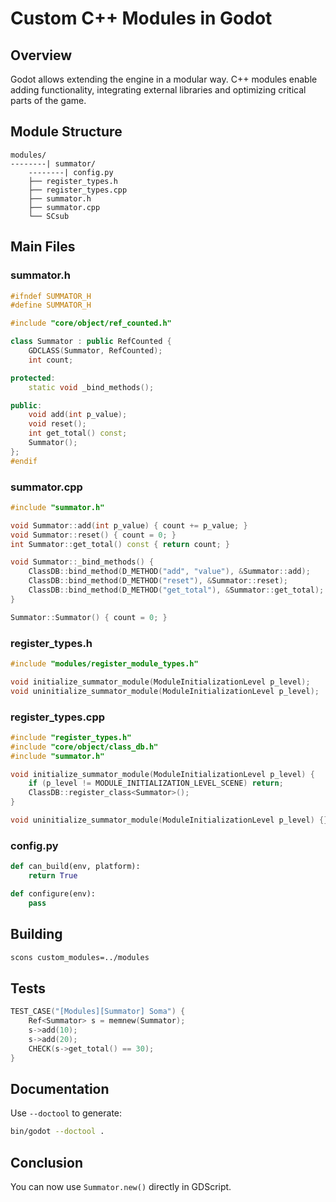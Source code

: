 
# Custom C++ Modules in Godot

## Overview

Godot allows extending the engine in a modular way. C++ modules enable adding functionality, integrating external libraries and optimizing critical parts of the game.

## Module Structure

```
modules/
--------| summator/
    --------| config.py
    ├── register_types.h
    ├── register_types.cpp
    ├── summator.h
    ├── summator.cpp
    └── SCsub
```

## Main Files

### summator.h

```cpp
#ifndef SUMMATOR_H
#define SUMMATOR_H

#include "core/object/ref_counted.h"

class Summator : public RefCounted {
    GDCLASS(Summator, RefCounted);
    int count;

protected:
    static void _bind_methods();

public:
    void add(int p_value);
    void reset();
    int get_total() const;
    Summator();
};
#endif
```

### summator.cpp

```cpp
#include "summator.h"

void Summator::add(int p_value) { count += p_value; }
void Summator::reset() { count = 0; }
int Summator::get_total() const { return count; }

void Summator::_bind_methods() {
    ClassDB::bind_method(D_METHOD("add", "value"), &Summator::add);
    ClassDB::bind_method(D_METHOD("reset"), &Summator::reset);
    ClassDB::bind_method(D_METHOD("get_total"), &Summator::get_total);
}

Summator::Summator() { count = 0; }
```

### register_types.h

```cpp
#include "modules/register_module_types.h"

void initialize_summator_module(ModuleInitializationLevel p_level);
void uninitialize_summator_module(ModuleInitializationLevel p_level);
```

### register_types.cpp

```cpp
#include "register_types.h"
#include "core/object/class_db.h"
#include "summator.h"

void initialize_summator_module(ModuleInitializationLevel p_level) {
    if (p_level != MODULE_INITIALIZATION_LEVEL_SCENE) return;
    ClassDB::register_class<Summator>();
}

void uninitialize_summator_module(ModuleInitializationLevel p_level) {}
```

### config.py

```python
def can_build(env, platform):
    return True

def configure(env):
    pass
```

## Building

```sh
scons custom_modules=../modules
```

## Tests

```cpp
TEST_CASE("[Modules][Summator] Soma") {
    Ref<Summator> s = memnew(Summator);
    s->add(10);
    s->add(20);
    CHECK(s->get_total() == 30);
}
```

## Documentation

Use `--doctool` to generate:

```sh
bin/godot --doctool .
```

## Conclusion

You can now use `Summator.new()` directly in GDScript.
